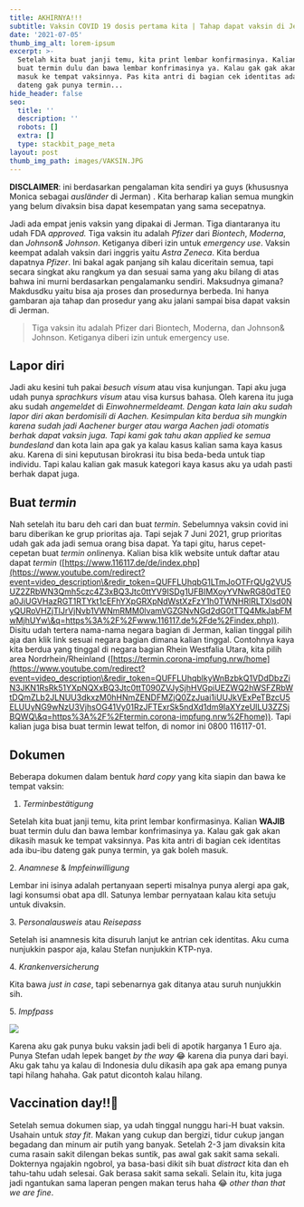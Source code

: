 ```yaml
---
title: AKHIRNYA!!!
subtitle: Vaksin COVID 19 dosis pertama kita | Tahap dapat vaksin di Jerman
date: '2021-07-05'
thumb_img_alt: lorem-ipsum
excerpt: >-
  Setelah kita buat janji temu, kita print lembar konfirmasinya. Kalian WAJIB
  buat termin dulu dan bawa lembar konfrimasinya ya. Kalau gak gak akan dikasih
  masuk ke tempat vaksinnya. Pas kita antri di bagian cek identitas ada ibu-ibu
  dateng gak punya termin...
hide_header: false
seo:
  title: ''
  description: ''
  robots: []
  extra: []
  type: stackbit_page_meta
layout: post
thumb_img_path: images/VAKSIN.JPG
---
```

**DISCLAIMER**: ini berdasarkan pengalaman kita sendiri ya guys (khususnya Monica sebagai *ausländer* di Jerman) . Kita berharap kalian semua mungkin yang belum divaksin bisa dapat kesempatan yang sama secepatnya.

Jadi ada empat jenis vaksin yang dipakai di Jerman. Tiga diantaranya itu udah FDA *approved.* Tiga vaksin itu adalah *Pfizer* dari *Biontech*, *Moderna*, dan *Johnson& Johnson*. Ketiganya diberi izin untuk *emergency use*. Vaksin keempat adalah vaksin dari inggris yaitu *Astra Zeneca*. Kita berdua dapatnya *Pfizer*. Ini bakal agak panjang sih kalau diceritain semua, tapi secara singkat aku rangkum ya dan sesuai sama yang aku bilang di atas bahwa ini murni berdasarkan pengalamanku sendiri. Maksudnya gimana? Makdusdku yaitu bisa aja proses dan prosedurnya berbeda. Ini hanya gambaran aja tahap dan prosedur yang aku jalani sampai bisa dapat vaksin di Jerman.

> Tiga vaksin itu adalah Pfizer dari Biontech, Moderna, dan Johnson& Johnson.
> Ketiganya diberi izin untuk emergency use.

## Lapor diri

Jadi aku kesini tuh pakai *besuch visum* atau visa kunjungan. Tapi aku juga udah punya *sprachkurs visum* atau visa kursus bahasa. Oleh karena itu juga aku sudah *angemeldet* di *Einwohnermeldeamt. Dengan kata lain aku sudah lapor diri akan berdomisili di Aachen. Kesimpulan kita berdua sih mungkin karena sudah jadi Aachener burger atau warga Aachen jadi otomatis berhak dapat vaksin juga. Tapi kami gak tahu akan applied ke semua bundesland* dan kota lain apa gak ya kalau kasus kalian sama kaya kasus aku. Karena di sini keputusan birokrasi itu bisa beda-beda untuk tiap individu. Tapi kalau kalian gak masuk kategori kaya kasus aku ya udah pasti berhak dapat juga.

## Buat *termin*

Nah setelah itu baru deh cari dan buat *termin*. Sebelumnya vaksin covid ini baru diberikan ke grup prioritas aja. Tapi sejak 7 Juni 2021, grup prioritas udah gak ada jadi semua orang bisa dapat. Ya tapi gitu, harus cepet-cepetan buat *termin online*nya. Kalian bisa klik website untuk daftar atau dapat *termin* ([https://www.116117.de/de/index.php](https://www.youtube.com/redirect?event=video_description\&redir_token=QUFFLUhqbG1LTmJoOTFrQUg2VU5UZ2ZRbWN3Qmh5czc4Z3xBQ3Jtc0ttYV9ISDg1UFBIMXoyYVNwRG80dTE0a0JiUGVHazRGT1RTYkt1cEFhYXpGRXpNdWstXzFzY1h0TWNHRlRLTXlsd0NyQURoVHZjTlJrVjNvb1VWNmRMM0lvamVGZGNvNGd2dG0tTTQ4MkJabFMwMjhUYw\&q=https%3A%2F%2Fwww.116117.de%2Fde%2Findex.php)). Disitu udah tertera nama-nama negara bagian di Jerman, kalian tinggal pilih aja dan klik link sesuai negara bagian dimana kalian tinggal. Contohnya kaya kita berdua yang tinggal di negara bagian Rhein Westfalia Utara, kita pilih area Nordrhein/Rheinland ([https://termin.corona-impfung.nrw/home](https://www.youtube.com/redirect?event=video_description\&redir_token=QUFFLUhqblkyWnBzbkQ1VDdDbzZiN3JKN1RsRk51YXpNQXxBQ3Jtc0ttT090ZVJySjhHVGpiUEZWQ2hWSFZRbWtDQmZLb2JLNUU3dkxzM0hHNmZENDFMZjQ0ZzJuai1iUUJkVExPeTBzcU5ELUUyNG9wNzU3VjhsOG41Vy01RzJFTExrSk5ndXd1dm9IaXYzeUlLU3ZZSjBQWQ\&q=https%3A%2F%2Ftermin.corona-impfung.nrw%2Fhome)). Tapi kalian juga bisa buat termin lewat telfon, di nomor ini 0800 116117-01.

## Dokumen

Beberapa dokumen dalam bentuk *hard copy* yang kita siapin dan bawa ke tempat vaksin:

1.  *Terminbestätigung*

Setelah kita buat janji temu, kita print lembar konfirmasinya. Kalian **WAJIB** buat termin dulu dan bawa lembar konfrimasinya ya. Kalau gak gak akan dikasih masuk ke tempat vaksinnya. Pas kita antri di bagian cek identitas ada ibu-ibu dateng gak punya termin, ya gak boleh masuk.

2\. *Anamnese* & *Impfeinwilligung*

Lembar ini isinya adalah pertanyaan seperti misalnya punya alergi apa gak, lagi konsumsi obat apa dll. Satunya lembar pernyataan kalau kita setuju untuk divaksin.

3\. P*ersonalausweis* atau *Reisepass*

Setelah isi anamnesis kita disuruh lanjut ke antrian cek identitas. Aku cuma nunjukkin paspor aja, kalau Stefan nunjukkin KTP-nya.

4\. *Krankenversicherung*

Kita bawa *just in case*, tapi sebenarnya gak ditanya atau suruh nunjukkin sih.

5\. *Impfpass*

![](/\_static/app-assets/IMG\_1769.JPG)

Karena aku gak punya buku vaksin jadi beli di apotik harganya 1 Euro aja. Punya Stefan udah lepek banget *by the way* 😂 karena dia punya dari bayi. Aku gak tahu ya kalau di Indonesia dulu dikasih apa gak apa emang punya tapi hilang hahaha. Gak patut dicontoh kalau hilang.

## Vaccination day!!🎉

Setelah semua dokumen siap, ya udah tinggal nunggu hari-H buat vaksin. Usahain untuk *stay fit*. Makan yang cukup dan bergizi, tidur cukup jangan begadang dan minum air putih yang banyak. Setelah 2-3 jam divaksin kita cuma rasain sakit dilengan bekas suntik, pas awal gak sakit sama sekali. Dokternya ngajakin ngobrol, ya basa-basi dikit sih buat *distract* kita dan eh tahu-tahu udah selesai. Gak berasa sakit sama sekali. Selain itu, kita juga jadi ngantukan sama laperan pengen makan terus haha 😂 *other than that we are fine*.
